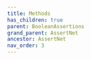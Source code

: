 ```yaml
---
title: Methods
has_children: true
parent: BooleanAssertions
grand_parent: AssertNet
ancestor: AssertNet
nav_order: 3
---
```


